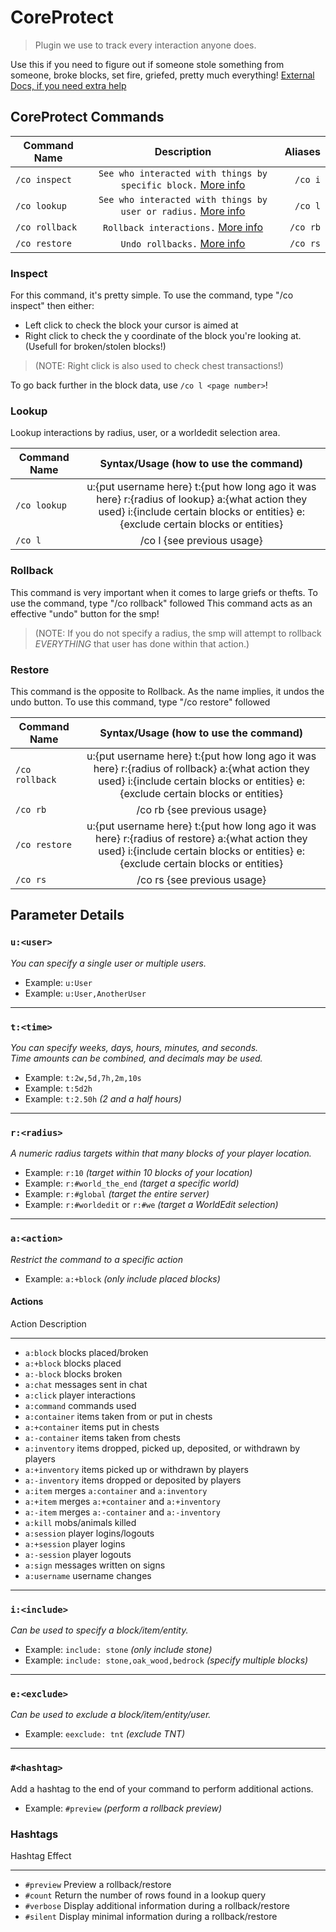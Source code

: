 # CoreProtect

> Plugin we use to track every interaction anyone does.

Use this if you need to figure out if someone stole something from someone, broke blocks, set fire, griefed, pretty much everything! [External Docs, if you need extra help](https://docs.coreprotect.net/)
## CoreProtect Commands

| Command Name        | Description           | Aliases  |
| ------------- |:-------------:| -----:|
| `/co inspect`      | `See who interacted with things by specific block.` [More info](#Inspect) | `/co i` |
| `/co lookup`      | `See who interacted with things by user or radius.` [More info](#Lookup) | `/co l` |
| `/co rollback`      | `Rollback interactions.` [More info](#Rollback) | `/co rb` |
| `/co restore`      | `Undo rollbacks.` [More info](#Restore) | `/co rs` |

### Inspect
For this command, it's pretty simple. To use the command, type "/co inspect" then either:
* Left click to check the block your cursor is aimed at 
* Right click to check the y coordinate of the block you're looking at. (Usefull for broken/stolen blocks!)
 >(NOTE: Right click is also used to check chest transactions!)

To go back further in the block data, use `/co l <page number>`!

### Lookup
Lookup interactions by radius, user, or a worldedit selection area.

| Command Name        | Syntax/Usage  (how to use the command)  |
| ------------- |:-------------:|
| `/co lookup`      | u:{put username here} t:{put how long ago it was here} r:{radius of lookup} a:{what action they used} i:{include certain blocks or entities} e:{exclude certain blocks or entities} |
| `/co l`      | /co l {see previous usage} |


### Rollback
This command is very important when it comes to large griefs or thefts. To use the command, type "/co rollback" followed This command acts as an effective "undo" button for the smp! 
>(NOTE: If you do not specify a radius, the smp will attempt to rollback _EVERYTHING_ that user has done within that action.)

### Restore
This command is the opposite to Rollback. As the name implies, it undos the undo button. To use this command, type "/co restore" followed 

| Command Name        | Syntax/Usage  (how to use the command)  |
| ------------- |:-------------:|
| `/co rollback`  | u:{put username here} t:{put how long ago it was here} r:{radius of rollback} a:{what action they used} i:{include certain blocks or entities} e:{exclude certain blocks or entities}
| `/co rb`      | /co rb {see previous usage} |
| `/co restore`  | u:{put username here} t:{put how long ago it was here} r:{radius of restore} a:{what action they used} i:{include certain blocks or entities} e:{exclude certain blocks or entities}
| `/co rs`      | /co rs {see previous usage} |

Parameter Details
-----------------

### `u:<user>`

*You can specify a single user or multiple users.*

  * Example: `u:User`
  * Example: `u:User,AnotherUser`

* * * * *

### `t:<time>`

*You can specify weeks, days, hours, minutes, and seconds.*\
 *Time amounts can be combined, and decimals may be used.*

  * Example: `t:2w,5d,7h,2m,10s`
  * Example: `t:5d2h`
  * Example: `t:2.50h` *(2 and a half hours)*

* * * * *

### `r:<radius>`

*A numeric radius targets within that many blocks of your player
location.*

  * Example: `r:10` *(target within 10 blocks of your location)*
  * Example: `r:#world_the_end` *(target a specific world)*
  * Example: `r:#global` *(target the entire server)*
  * Example: `r:#worldedit` or `r:#we` *(target a WorldEdit selection)*

* * * * *

### `a:<action>`

*Restrict the command to a specific action*

-   Example: `a:+block` *(only include placed blocks)*

#### Actions

  Action           Description
  ---------------- --------------------------------------------------------------
  * `a:block`        blocks placed/broken
  * `a:+block`       blocks placed
  * `a:-block`       blocks broken
  * `a:chat`         messages sent in chat
  * `a:click`        player interactions
  * `a:command`      commands used
  * `a:container`    items taken from or put in chests
  * `a:+container`   items put in chests
  * `a:-container`   items taken from chests
  * `a:inventory`    items dropped, picked up, deposited, or withdrawn by players
  * `a:+inventory`   items picked up or withdrawn by players
  * `a:-inventory`   items dropped or deposited by players
  * `a:item`         merges `a:container` and `a:inventory`
  * `a:+item`        merges `a:+container` and `a:+inventory`
  * `a:-item`        merges `a:-container` and `a:-inventory`
  * `a:kill`         mobs/animals killed
  * `a:session`      player logins/logouts
  * `a:+session`     player logins
  * `a:-session`     player logouts
  * `a:sign`         messages written on signs
  * `a:username`     username changes

* * * * *

### `i:<include>`

*Can be used to specify a block/item/entity.*

-   Example: `include: stone` *(only include stone)*
-   Example: `include: stone,oak_wood,bedrock` *(specify multiple blocks)*

* * * * *

### `e:<exclude>`

*Can be used to exclude a block/item/entity/user.*

-   Example: `eexclude: tnt` *(exclude TNT)*

* * * * *

### `#<hashtag>`

Add a hashtag to the end of your command to perform additional actions.

-   Example: `#preview` *(perform a rollback preview)*

### Hashtags

  Hashtag      Effect
  ------------ ----------------------------------------------------------
  * `#preview`   Preview a rollback/restore
  * `#count`     Return the number of rows found in a lookup query
  * `#verbose`   Display additional information during a rollback/restore
  * `#silent`    Display minimal information during a rollback/restore
